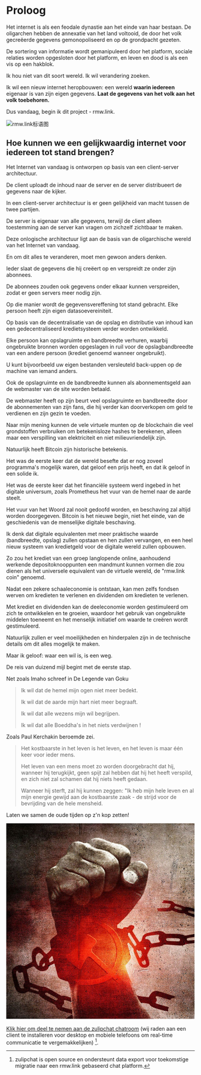 # Proloog

Het internet is als een feodale dynastie aan het einde van haar bestaan. De oligarchen hebben de annexatie van het land voltooid, de door het volk gecreëerde gegevens gemonopoliseerd en op de grondpacht gezeten.

De sortering van informatie wordt gemanipuleerd door het platform, sociale relaties worden opgesloten door het platform, en leven en dood is als een vis op een hakblok.

Ik hou niet van dit soort wereld. Ik wil verandering zoeken.

Ik wil een nieuw internet heropbouwen: een wereld **waarin iedereen** eigenaar is van zijn eigen gegevens. **Laat de gegevens van het volk aan het volk toebehoren.**

Dus vandaag, begin ik dit project - rmw.link.

![rmw.link标语图](/slogan.svg)

## Hoe kunnen we een gelijkwaardig internet voor iedereen tot stand brengen?

Het Internet van vandaag is ontworpen op basis van een client-server architectuur.

De client uploadt de inhoud naar de server en de server distribueert de gegevens naar de kijker.

In een client-server architectuur is er geen gelijkheid van macht tussen de twee partijen.

De server is eigenaar van alle gegevens, terwijl de client alleen toestemming aan de server kan vragen om zichzelf zichtbaar te maken.

Deze onlogische architectuur ligt aan de basis van de oligarchische wereld van het Internet van vandaag.

En om dit alles te veranderen, moet men gewoon anders denken.

Ieder slaat de gegevens die hij creëert op en verspreidt ze onder zijn abonnees.

De abonnees zouden ook gegevens onder elkaar kunnen verspreiden, zodat er geen servers meer nodig zijn.

Op die manier wordt de gegevensvereffening tot stand gebracht. Elke persoon heeft zijn eigen datasoevereiniteit.

Op basis van de decentralisatie van de opslag en distributie van inhoud kan een gedecentraliseerd kredietsysteem verder worden ontwikkeld.

Elke persoon kan opslagruimte en bandbreedte verhuren, waarbij ongebruikte bronnen worden opgeslagen in ruil voor de opslagbandbreedte van een andere persoon (krediet genoemd wanneer ongebruikt).

U kunt bijvoorbeeld uw eigen bestanden versleuteld back-uppen op de machine van iemand anders.

Ook de opslagruimte en de bandbreedte kunnen als abonnementsgeld aan de webmaster van de site worden betaald.

De webmaster heeft op zijn beurt veel opslagruimte en bandbreedte door de abonnementen van zijn fans, die hij verder kan doorverkopen om geld te verdienen en zijn gezin te voeden.

Naar mijn mening kunnen de vele virtuele munten op de blockchain die veel grondstoffen verbruiken om betekenisloze hashes te berekenen, alleen maar een verspilling van elektriciteit en niet milieuvriendelijk zijn.

Natuurlijk heeft Bitcoin zijn historische betekenis.

Het was de eerste keer dat de wereld besefte dat er nog zoveel programma's mogelijk waren, dat geloof een prijs heeft, en dat ik geloof in een solide ik.

Het was de eerste keer dat het financiële systeem werd ingebed in het digitale universum, zoals Prometheus het vuur van de hemel naar de aarde steelt.

Het vuur van het Woord zal nooit gedoofd worden, en beschaving zal altijd worden doorgegeven. Bitcoin is het nieuwe begin, niet het einde, van de geschiedenis van de menselijke digitale beschaving.

Ik denk dat digitale equivalenten met meer praktische waarde (bandbreedte, opslag) zullen opstaan en hen zullen vervangen, en een heel nieuw systeem van kredietgeld voor de digitale wereld zullen opbouwen.

Zo zou het krediet van een groep langlopende online, aanhoudend werkende depositoknooppunten een mandmunt kunnen vormen die zou dienen als het universele equivalent van de virtuele wereld, de "rmw.link coin" genoemd.

Nadat een zekere schaaleconomie is ontstaan, kan men zelfs fondsen werven om kredieten te verlenen en dividenden om kredieten te verlenen.

Met krediet en dividenden kan de deeleconomie worden gestimuleerd om zich te ontwikkelen en te groeien, waardoor het gebruik van ongebruikte middelen toeneemt en het menselijk initiatief om waarde te creëren wordt gestimuleerd.

Natuurlijk zullen er veel moeilijkheden en hinderpalen zijn in de technische details om dit alles mogelijk te maken.

Maar ik geloof: waar een wil is, is een weg.

De reis van duizend mijl begint met de eerste stap.

Net zoals Imaho schreef in De Legende van Goku

> Ik wil dat de hemel mijn ogen niet meer bedekt.
> 
> Ik wil dat de aarde mijn hart niet meer begraaft.
> 
> Ik wil dat alle wezens mijn wil begrijpen.
> 
> Ik wil dat alle Boeddha's in het niets verdwijnen !

Zoals Paul Kerchakin beroemde zei.

> Het kostbaarste in het leven is het leven, en het leven is maar één keer voor ieder mens.
> 
> Het leven van een mens moet zo worden doorgebracht dat hij, wanneer hij terugkijkt, geen spijt zal hebben dat hij het heeft verspild, en zich niet zal schamen dat hij niets heeft gedaan.
> 
> Wanneer hij sterft, zal hij kunnen zeggen: "Ik heb mijn hele leven en al mijn energie gewijd aan de kostbaarste zaak - de strijd voor de bevrijding van de hele mensheid.

Laten we samen de oude tijden op z'n kop zetten!

![](https://raw.githubusercontent.com/gcxfd/img/gh-pages/1.jpg)

[Klik hier om deel te nemen aan de zulipchat chatroom](https://rmw.zulipchat.com) (wij raden aan een client te installeren voor desktop en mobiele telefoons om real-time communicatie te vergemakkelijken) [^1].

[^1]: zulipchat is open source en ondersteunt data export voor toekomstige migratie naar een rmw.link gebaseerd chat platform.